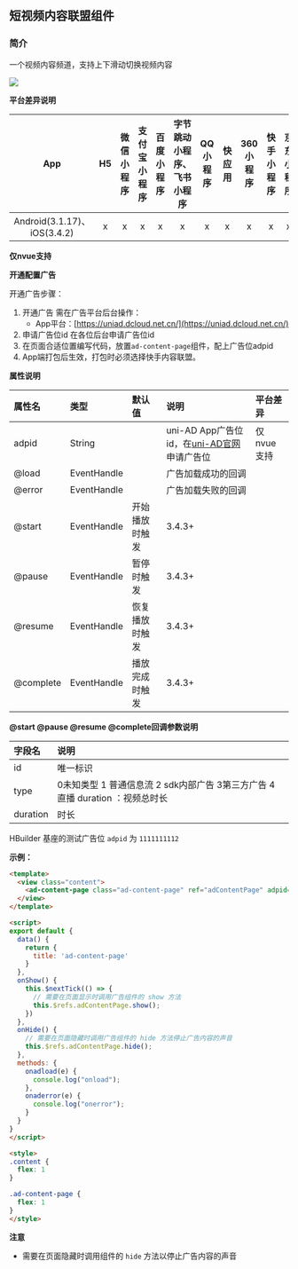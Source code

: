 ## 短视频内容联盟组件

### 简介

⼀个视频内容频道，支持上下滑动切换视频内容

![](https://vkceyugu.cdn.bspapp.com/VKCEYUGU-a90b5f95-90ba-4d30-a6a7-cd4d057327db/9146fb82-0d0e-4210-804c-93e292f4273e.png)

**平台差异说明**

|App|H5|微信小程序|支付宝小程序|百度小程序|字节跳动小程序、飞书小程序|QQ小程序|快应用|360小程序|快手小程序|京东小程序|
|:-:|:-:|:-:|:-:|:-:|:-:|:-:|:-:|:-:|:-:|:-:|
|Android(3.1.17)、iOS(3.4.2)|x|x|x|x|x|x|x|x|x|x|


**仅nvue支持**


**开通配置广告**

开通广告步骤：
1. 开通广告
需在广告平台后台操作：
    * App平台：[https://uniad.dcloud.net.cn/](https://uniad.dcloud.net.cn/)
2. 申请广告位id
在各位后台申请广告位id
3. 在页面合适位置编写代码，放置`ad-content-page`组件，配上广告位adpid
4. App端打包后生效，打包时必须选择快手内容联盟。

**属性说明**

|属性名|类型|默认值|说明|平台差异|
|:-|:-|:-|:-|:-|
|adpid|String||uni-AD App广告位id，在[uni-AD官网](https://uniad.dcloud.net.cn/)申请广告位|仅nvue支持|
|@load|EventHandle||广告加载成功的回调||
|@error|EventHandle||广告加载失败的回调||
|@start|EventHandle|开始播放时触发|3.4.3+|
|@pause|EventHandle|暂停时触发|3.4.3+|
|@resume|EventHandle|恢复播放时触发|3.4.3+|
|@complete|EventHandle|播放完成时触发|3.4.3+|


**@start @pause @resume @complete回调参数说明**

|字段名|说明|
|:-|:-|
|id|唯一标识|
|type|0未知类型  1 普通信息流  2 sdk内部广告 3第三方广告 4 直播 duration ：视频总时长|
|duration|时长|


HBuilder 基座的测试广告位 `adpid` 为 `1111111112`


**示例：**

```html
<template>
  <view class="content">
    <ad-content-page class="ad-content-page" ref="adContentPage" adpid="1111111112" @load="onadload" @error="onaderror"></ad-content-page>
  </view>
</template>

<script>
export default {
  data() {
    return {
      title: 'ad-content-page'
    }
  },
  onShow() {
    this.$nextTick(() => {
      // 需要在页面显示时调用广告组件的 show 方法
      this.$refs.adContentPage.show();
    })
  },
  onHide() {
    // 需要在页面隐藏时调用广告组件的 hide 方法停止广告内容的声音
    this.$refs.adContentPage.hide();
  },
  methods: {
    onadload(e) {
      console.log("onload");
    },
    onaderror(e) {
      console.log("onerror");
    }
  }
}
</script>

<style>
.content {
  flex: 1
}

.ad-content-page {
  flex: 1
}
</style>
```

**注意**
- 需要在页面隐藏时调用组件的 `hide` 方法以停止广告内容的声音
